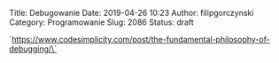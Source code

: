 Title: Debugowanie
Date: 2019-04-26 10:23
Author: filipgorczynski
Category: Programowanie
Slug: 2086
Status: draft

\`https://www.codesimplicity.com/post/the-fundamental-philosophy-of-debugging/\`

 

